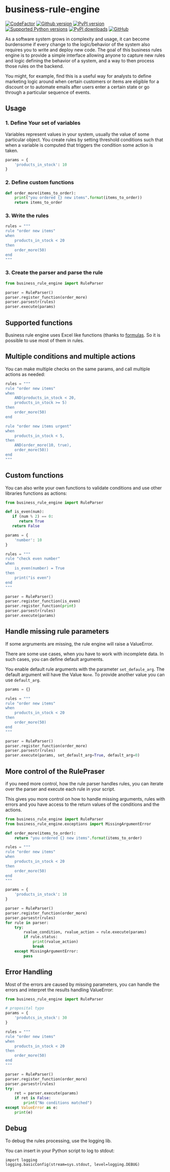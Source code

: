business-rule-engine
====================

[![CodeFactor](https://www.codefactor.io/repository/github/ssh-mitm/business-rule-engine/badge)](https://www.codefactor.io/repository/github/ssh-mitm/business-rule-engine)
[![Github version](https://img.shields.io/github/v/release/ssh-mitm/business-rule-engine?label=github&logo=github)](https://github.com/ssh-mitm/business-rule-engine/releases)
[![PyPI version](https://img.shields.io/pypi/v/business-rule-engine.svg?logo=pypi&logoColor=FFE873)](https://pypi.org/project/business-rule-engine/)
[![Supported Python versions](https://img.shields.io/pypi/pyversions/business-rule-engine.svg?logo=python&logoColor=FFE873)](https://pypi.org/project/business-rule-engine/)
[![PyPI downloads](https://pepy.tech/badge/business-rule-engine/month)](https://pepy.tech/project/business-rule-engine/month)
[![GitHub](https://img.shields.io/github/license/ssh-mitm/business-rule-engine.svg)](LICENSE)

As a software system grows in complexity and usage, it can become burdensome if every change to the logic/behavior of the system also requires you to write and deploy new code. The goal of this business rules engine is to provide a simple interface allowing anyone to capture new rules and logic defining the behavior of a system, and a way to then process those rules on the backend.

You might, for example, find this is a useful way for analysts to define marketing logic around when certain customers or items are eligible for a discount or to automate emails after users enter a certain state or go through a particular sequence of events.

## Usage

### 1. Define Your set of variables

Variables represent values in your system, usually the value of some particular object.  You create rules by setting threshold conditions such that when a variable is computed that triggers the condition some action is taken.

```python
params = {
    'products_in_stock': 10
}
```

### 2. Define custom functions

```python
def order_more(items_to_order):
    print("you ordered {} new items".format(items_to_order))
    return items_to_order
```

### 3. Write the rules


```python
rules = """
rule "order new items"
when
    products_in_stock < 20
then
    order_more(50)
end
"""
```

### 3. Create the parser and parse the rule

```python
from business_rule_engine import RuleParser

parser = RuleParser()
parser.register_function(order_more)
parser.parsestr(rules)
parser.execute(params)
```

## Supported functions

Business rule engine uses Excel like functions (thanks to [formulas](https://github.com/vinci1it2000/formulas). So it is possible to use most of them in rules.


## Multiple conditions and multiple actions

You can make multiple checks on the same params, and call multiple actions as needed:

```python
rules = """
rule "order new items"
when
    AND(products_in_stock < 20,
    products_in_stock >= 5)
then
    order_more(50)
end

rule "order new items urgent"
when
    products_in_stock < 5,
then
    AND(order_more(10, true),
    order_more(50))
end
"""
```

## Custom functions

You can also write your own functions to validate conditions and use other libraries functions as actions:

```python
from business_rule_engine import RuleParser

def is_even(num):
   if (num % 2) == 0:
      return True
   return False

params = {
    'number': 10
}

rules = """
rule "check even number"
when
    is_even(number) = True
then
    print("is even")
end
"""

parser = RuleParser()
parser.register_function(is_even)
parser.register_function(print)
parser.parsestr(rules)
parser.execute(params)

```

## Handle missing rule parameters

If some argruments are missing, the rule engine will raise a ValueError.

There are some use cases, when you have to work with incomplete data. In such cases, you can define
default arguments.

You enable default rule arguments with the parameter `set_defaule_arg`. The default argument will have the Value `None`. To provide another value you can use `default_arg`.

```python
params = {}

rules = """
rule "order new items"
when
    products_in_stock < 20
then
    order_more(50)
end
"""

parser = RuleParser()
parser.register_function(order_more)
parser.parsestr(rules)
parser.execute(params, set_default_arg=True, default_arg=0)
```

## More control of the RulePraser

if you need more control, how the rule parser handles rules, you can iterate over the parser and execute each rule in your script.

This gives you more control on how to handle missing arguments, rules with errors and you have access to the return values of the conditions and the actions.

```python
from business_rule_engine import RuleParser
from business_rule_engine.exceptions import MissingArgumentError

def order_more(items_to_order):
    return "you ordered {} new items".format(items_to_order)

rules = """
rule "order new items"
when
    products_in_stock < 20
then
    order_more(50)
end
"""

params = {
    'products_in_stock': 10
}

parser = RuleParser()
parser.register_function(order_more)
parser.parsestr(rules)
for rule in parser:
    try:
        rvalue_condition, rvalue_action = rule.execute(params)
        if rule.status:
            print(rvalue_action)
            break
    except MissingArgumentError:
        pass
```


## Error Handling

Most of the errors are caused by missing parameters, you can handle the errors and interpret the results handling ValueError:

```python
from business_rule_engine import RuleParser

# proposital typo
params = {
    'produtcs_in_stock': 30
}

rules = """
rule "order new items"
when
    products_in_stock < 20
then
    order_more(50)
end
"""

parser = RuleParser()
parser.register_function(order_more)
parser.parsestr(rules)
try:
    ret = parser.execute(params)
    if ret is False:
        print("No conditions matched")
except ValueError as e:
    print(e)
```

## Debug

To debug the rules processing, use the logging lib.

You can insert in your Python script to log to stdout:
```
import logging
logging.basicConfig(stream=sys.stdout, level=logging.DEBUG)
```
